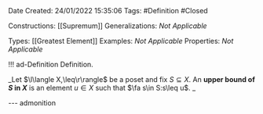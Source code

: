 <br />
<br />

Date Created: 24/01/2022 15:35:06
Tags: #Definition #Closed 

Constructions: [[Supremum]]
Generalizations: _Not Applicable_

Types: [[Greatest Element]]
Examples: _Not Applicable_ 
Properties: _Not Applicable_

!!! ad-Definition Definition.

_Let $\l\langle X,\leq\r\rangle$ be a poset and fix $S\subseteq X$. An **upper bound of $S$ in $X$** is an element $u\in X$ such that $\fa s\in S:s\leq u$. _

--- admonition
